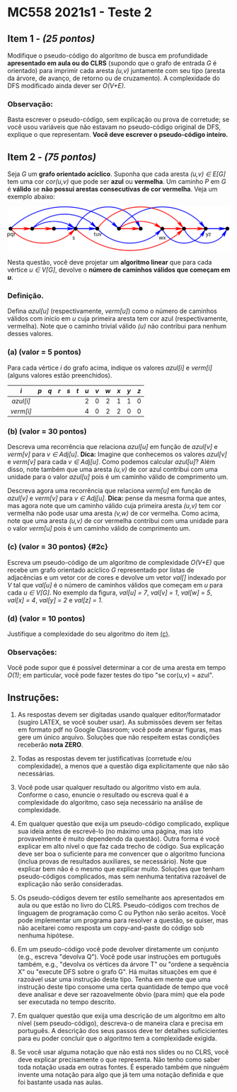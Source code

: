 # MC558 2021s1 - Teste 2

## Item 1 - *(25 pontos)*

Modifique o pseudo-código do algoritmo de busca em profundidade **apresentado em aula ou do CLRS** (supondo que o grafo de entrada *G* é orientado) para imprimir cada aresta *(u,v)* juntamente com seu tipo (aresta da árvore, de avanço, de retorno ou de cruzamento). A complexidade do DFS modificado ainda dever ser *O(V+E)*.

### Observação:

Basta escrever o pseudo-código, sem explicação ou prova de corretude; se você usou variáveis que não estavam no pseudo-código original de DFS, explique o que representam. **Você deve escrever o pseudo-código inteiro.**

## Item 2 - *(75 pontos)*

Seja *G* um **grafo orientado acı́clico**. Suponha que cada aresta *(u,v) ∈ E[G]* tem uma cor *cor(u,v)* que pode ser **azul** ou **vermelha**. Um caminho *P* em *G* é **válido** se **não possui arestas consecutivas de cor vermelha**. Veja um exemplo abaixo:

![Para quem tem dificuldades de distinguir as cores, as arestas vermelhas são: (p,q), (q,r), (p,s), (s,x), (t,x), (u,v), (u,w), (w,x) e (x,y). Caminhos de comprimento zero ou um são sempre válidos. Os caminhos (q,s,t,x,z) e (p,s,t,w,y) também são válidos. Já o caminho (p,q,s,t,x,y,z) não é válido pois (t,x) e (x,y) são arestas consecutivas de cor vermelha neste caminho.](static/figura_01.svg)

Nesta questão, você deve projetar um **algoritmo linear** que para cada vértice *u ∈ V[G]*, devolve o **número de caminhos válidos que começam em *u***.

### Definição.

Defina *azul[u]* (respectivamente, *verm[u]*) como o número de caminhos válidos com inı́cio em *u* cuja primeira aresta tem cor azul (respectivamente, vermelha). Note que o caminho trivial válido *(u)* não contribui para nenhum desses valores.

### (a) (valor = 5 pontos)

Para cada vértice *i* do grafo acima, indique os valores *azul[i]* e *verm[i]* (alguns valores estão preenchidos).

| *i*       | *p* | *q* | *r* | *s* | *t* | *u* | *v* | *w* | *x* | *y* | *z* |
| :-------: | :-: | :-: | :-: | :-: | :-: | :-: | :-: | :-: | :-: | :-: | :-: |
| *azul[i]* |     |     |     |     |     |  2  |  0  |  2  |  1  |  1  |  0  |
| *verm[i]* |     |     |     |     |     |  4  |  0  |  2  |  2  |  0  |  0  |

### (b) (valor = 30 pontos)

Descreva uma recorrência que relaciona *azul[u]* em função de *azul[v]* e *verm[v]* para *v ∈ Adj[u]*. **Dica:** Imagine que conhecemos os valores *azul[v]* e *verm[v]* para cada *v ∈ Adj[u]*. Como podemos calcular *azul[u]*? Além disso, note também que uma aresta *(u,v)* de cor azul contribui com uma unidade para o valor *azul[u]* pois é um caminho válido de comprimento um.

Descreva agora uma recorrência que relaciona *verm[u]* em função de *azul[v]* e *verm[v]* para *v ∈ Adj[u]*. **Dica:** pense da mesma forma que antes, mas agora note que um caminho válido cuja primeira aresta *(u,v)* tem cor vermelha não pode usar uma aresta *(v,w)* de cor vermelha. Como acima, note que uma aresta *(u,v)* de cor vermelha contribui com uma unidade para o valor *verm[u]* pois é um caminho válido de comprimento um.

### (c) (valor = 30 pontos) {#2c}

Escreva um pseudo-código de um algoritmo de complexidade *O(V+E)* que recebe um grafo orientado acı́clico *G* representado por listas de adjacências e um vetor cor de cores e devolve um vetor *val[]* indexado por *V* tal que *val[u]* é o número de caminhos válidos que começam em *u* para cada *u ∈ V[G]*. No exemplo da figura, *val[u] = 7*, *val[v] = 1*, *val[w] = 5*, *val[x] = 4*, *val[y] = 2* e *val[z] = 1*.

### (d) (valor = 10 pontos)

Justifique a complexidade do seu algoritmo do item [(c)](#2c).

### Observações:

Você pode supor que é possı́vel determinar a cor de uma aresta em tempo *O(1)*; em particular, você pode fazer testes do tipo "se cor(u,v) = azul".

## Instruções:

1. As respostas devem ser digitadas usando qualquer editor/formatador (sugiro LATEX, se você souber usar). As submissões devem ser feitas em formato pdf no Google Classroom; você pode anexar figuras, mas gere um único arquivo. Soluções que não respeitem estas condições receberão **nota ZERO**.

2. Todas as respostas devem ter justificativas (corretude e/ou complexidade), a menos que a questão diga explicitamente que não são necessárias.

3. Você pode usar qualquer resultado ou algoritmo visto em aula. Conforme o caso, enuncie o resultado ou escreva qual é a complexidade do algoritmo, caso seja necessário na análise de complexidade.

4. Em qualquer questão que exija um pseudo-código complicado, explique sua ideia antes de escrevê-lo (no máximo uma página, mas isto provavelmente é muito dependendo da questão). Outra forma é você explicar em alto nı́vel o que faz cada trecho de código.
Sua explicação deve ser boa o suficiente para me convencer que o algoritmo funciona (inclua provas de resultados auxiliares, se necessário). Note que explicar bem não é o mesmo que explicar muito. Soluções que tenham pseudo-códigos complicados, mas sem nenhuma tentativa razoável de explicação não serão consideradas.

5. Os pseudo-códigos devem ter estilo semelhante aos apresentados em aula ou que estão no livro do CLRS. Pseudo-códigos com trechos de linguagem de programação como C ou Python não serão aceitos. Você pode implementar um programa para resolver a questão, se quiser, mas não aceitarei como resposta um copy-and-paste do código sob nenhuma hipótese.

6.  Em um pseudo-código você pode devolver diretamente um conjunto (e.g., escreva "devolva Q"). Você pode usar instruções em português também, e.g., "devolva os vértices da árvore T" ou "ordene a sequência X" ou "execute DFS sobre o grafo G". Há muitas situações em que é razoável usar uma instrução deste tipo. Tenha em mente que uma instrução deste tipo consome uma certa quantidade de tempo que você deve analisar e deve ser razoavelmente óbvio (para mim) que ela pode ser executada no tempo descrito.

7. Em qualquer questão que exija uma descrição de um algoritmo em alto nı́vel (sem pseudo-código), descreva-o de maneira clara e precisa em português. A descrição dos seus passos deve ter detalhes suficicientes para eu poder concluir que o algoritmo tem a complexidade exigida.

8. Se você usar alguma notação que não está nos slides ou no CLRS, você deve explicar precisamente o que representa. Não tenho como saber toda notação usada em outras fontes. É esperado também que ninguém invente uma notação para algo que já tem uma notação definida e que foi bastante usada nas aulas.
